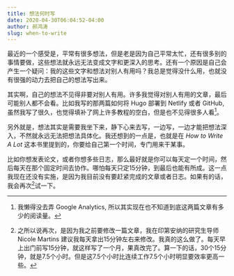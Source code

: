 ```yaml
---
title: 想法何时写
date: 2020-04-30T06:04:52-04:00
author: 郝鸿涛
slug: when-to-write
---
```


最近的一个感受是，平常有很多想法，但是老是因为自己平常太忙，还有很多别的事情要做，这些想法就永远无法变成文字和更深入的思考。还有一个原因是自己会产生一个疑问：我的这些文字和想法对别人有用吗？我总是觉得没什么用，也就没有很强的动力去把自己的想法写出来。

其实啊，自己的想法不见得非要对别人有用。许多我觉得对别人有用的文章，最后可能别人都不会看。比如我写的那两篇如何将 Hugo 部署到 Netlify 或者 GitHub, 虽然我写了很久，也觉得填补了网上许多教程的空白，但是也不见得很多人看[^1]。

另外就是，想法其实是需要我坐下来，静下心来去写，一边写，一边才能把想法深入，不然就永远无法把想法具体化。我还想到的一点是，也就是在 *How to Write A Lot* 这本书里提到的，你要给自己第一个时间，专门用来干某事。

比如你想发表论文，或者你想多些日志，那么最好就是你可以每天定一个时间，然后每天在那个固定时间去协作。哪怕每天只定15分钟，到最后也能有所成。这一点我现在还没有实施，是因为我目前没有要赶紧完成的文章或者日志。如果有的话，我会再次[^2]试一下。


[^1]: 我懒得没去弄 Google Analytics, 所以其实现在也不知道到底这两篇文章有多少的阅读量。
[^2]: 之所以说再次，是因为我之前要修改一篇文章，我在印第安纳的研究生导师 Nicole Martins 建议我每天拿出15分钟左右来修改。我真的这么做了。每天早上出门前写15分钟，就这样写了一个月，果真改完了。算一下的话，30个15分钟，就是7.5个小时。但是这7.5个小时比连续工作7.5个小时明显要效率更高一些。